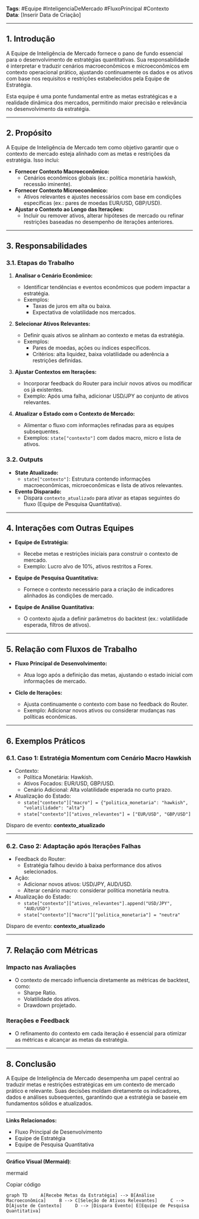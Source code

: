 **Tags**: #Equipe #InteligenciaDeMercado #FluxoPrincipal #Contexto  
**Data**: [Inserir Data de Criação]

---

## **1. Introdução**

A Equipe de Inteligência de Mercado fornece o pano de fundo essencial para o desenvolvimento de estratégias quantitativas. Sua responsabilidade é interpretar e traduzir cenários macroeconômicos e microeconômicos em contexto operacional prático, ajustando continuamente os dados e os ativos com base nos requisitos e restrições estabelecidos pela Equipe de Estratégia.

Esta equipe é uma ponte fundamental entre as metas estratégicas e a realidade dinâmica dos mercados, permitindo maior precisão e relevância no desenvolvimento da estratégia.

---

## **2. Propósito**

A Equipe de Inteligência de Mercado tem como objetivo garantir que o contexto de mercado esteja alinhado com as metas e restrições da estratégia. Isso inclui:

- **Fornecer Contexto Macroeconômico:**
    - Cenários econômicos globais (ex.: política monetária hawkish, recessão iminente).
- **Fornecer Contexto Microeconômico:**
    - Ativos relevantes e ajustes necessários com base em condições específicas (ex.: pares de moedas EUR/USD, GBP/USD).
- **Ajustar o Contexto ao Longo das Iterações:**
    - Incluir ou remover ativos, alterar hipóteses de mercado ou refinar restrições baseadas no desempenho de iterações anteriores.

---

## **3. Responsabilidades**

### **3.1. Etapas do Trabalho**

1. **Analisar o Cenário Econômico:**
    
    - Identificar tendências e eventos econômicos que podem impactar a estratégia.
    - Exemplos:
        - Taxas de juros em alta ou baixa.
        - Expectativa de volatilidade nos mercados.
2. **Selecionar Ativos Relevantes:**
    
    - Definir quais ativos se alinham ao contexto e metas da estratégia.
    - Exemplos:
        - Pares de moedas, ações ou índices específicos.
        - Critérios: alta liquidez, baixa volatilidade ou aderência a restrições definidas.
3. **Ajustar Contextos em Iterações:**
    
    - Incorporar feedback do Router para incluir novos ativos ou modificar os já existentes.
    - Exemplo: Após uma falha, adicionar USD/JPY ao conjunto de ativos relevantes.
4. **Atualizar o Estado com o Contexto de Mercado:**
    
    - Alimentar o fluxo com informações refinadas para as equipes subsequentes.
    - Exemplos: `state["contexto"]` com dados macro, micro e lista de ativos.

### **3.2. Outputs**

- **State Atualizado:**
    - `state["contexto"]`: Estrutura contendo informações macroeconômicas, microeconômicas e lista de ativos relevantes.
- **Evento Disparado:**
    - Dispara `contexto_atualizado` para ativar as etapas seguintes do fluxo (Equipe de Pesquisa Quantitativa).

---

## **4. Interações com Outras Equipes**

- **Equipe de Estratégia:**
    
    - Recebe metas e restrições iniciais para construir o contexto de mercado.
    - Exemplo: Lucro alvo de 10%, ativos restritos a Forex.
- **Equipe de Pesquisa Quantitativa:**
    
    - Fornece o contexto necessário para a criação de indicadores alinhados às condições de mercado.
- **Equipe de Análise Quantitativa:**
    
    - O contexto ajuda a definir parâmetros do backtest (ex.: volatilidade esperada, filtros de ativos).

---

## **5. Relação com Fluxos de Trabalho**

- **Fluxo Principal de Desenvolvimento:**
    
    - Atua logo após a definição das metas, ajustando o estado inicial com informações de mercado.
- **Ciclo de Iterações:**
    
    - Ajusta continuamente o contexto com base no feedback do Router.
    - Exemplo: Adicionar novos ativos ou considerar mudanças nas políticas econômicas.

---

## **6. Exemplos Práticos**

### **6.1. Caso 1: Estratégia Momentum com Cenário Macro Hawkish**

- Contexto:
    - Política Monetária: Hawkish.
    - Ativos Focados: EUR/USD, GBP/USD.
    - Cenário Adicional: Alta volatilidade esperada no curto prazo.
- Atualização do Estado:
    - `state["contexto"]["macro"] = {"politica_monetaria": "hawkish", "volatilidade": "alta"}`
    - `state["contexto"]["ativos_relevantes"] = ["EUR/USD", "GBP/USD"]`

Disparo de evento: **contexto_atualizado**

---

### **6.2. Caso 2: Adaptação após Iterações Falhas**

- Feedback do Router:
    - Estratégia falhou devido à baixa performance dos ativos selecionados.
- Ação:
    - Adicionar novos ativos: USD/JPY, AUD/USD.
    - Alterar cenário macro: considerar política monetária neutra.
- Atualização do Estado:
    - `state["contexto"]["ativos_relevantes"].append("USD/JPY", "AUD/USD")`
    - `state["contexto"]["macro"]["politica_monetaria"] = "neutra"`

Disparo de evento: **contexto_atualizado**

---

## **7. Relação com Métricas**

### **Impacto nas Avaliações**

- O contexto de mercado influencia diretamente as métricas de backtest, como:
    - Sharpe Ratio.
    - Volatilidade dos ativos.
    - Drawdown projetado.

### **Iterações e Feedback**

- O refinamento do contexto em cada iteração é essencial para otimizar as métricas e alcançar as metas da estratégia.

---

## **8. Conclusão**

A Equipe de Inteligência de Mercado desempenha um papel central ao traduzir metas e restrições estratégicas em um contexto de mercado prático e relevante. Suas decisões moldam diretamente os indicadores, dados e análises subsequentes, garantindo que a estratégia se baseie em fundamentos sólidos e atualizados.

---

**Links Relacionados:**

- Fluxo Principal de Desenvolvimento
- Equipe de Estratégia
- Equipe de Pesquisa Quantitativa

---

**Gráfico Visual (Mermaid)**:

mermaid

Copiar código

`graph TD     A[Recebe Metas da Estratégia] --> B[Análise Macroeconômica]     B --> C[Seleção de Ativos Relevantes]     C --> D[Ajuste de Contexto]     D --> |Dispara Evento| E[Equipe de Pesquisa Quantitativa]`